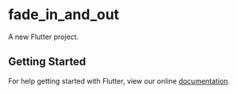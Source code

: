 # fade_in_and_out

A new Flutter project.

## Getting Started

For help getting started with Flutter, view our online
[documentation](https://flutter.io/).
